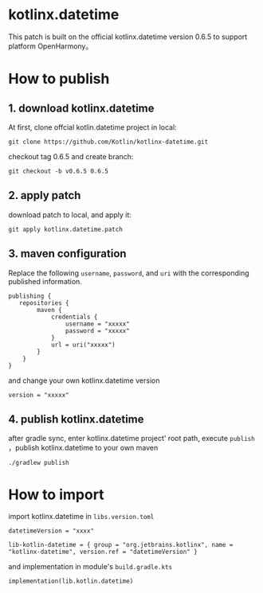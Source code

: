 # kotlinx.datetime

This patch is built on the official kotlinx.datetime version 0.6.5 to support platform OpenHarmony。

# How to publish 

## 1. download kotlinx.datetime
At first, clone offcial kotlin.datetime project in local:

```
git clone https://github.com/Kotlin/kotlinx-datetime.git
```

checkout tag 0.6.5 and create branch:

```
git checkout -b v0.6.5 0.6.5
```

## 2. apply patch

download patch to local, and apply it:

```
git apply kotlinx.datetime.patch
```

## 3. maven configuration

Replace the following `username`, `password`, and `uri` with the corresponding published information.
```
publishing {
   repositories {
        maven {
            credentials {
                username = "xxxxx"
                password = "xxxxx"
            }
            url = uri("xxxxx")
        }
    }
}    
```

and change your own kotlinx.datetime version
```
version = "xxxxx"
```

## 4. publish kotlinx.datetime

after gradle sync, enter kotlinx.datetime project' root path, execute `publish` ，publish kotlinx.datetime to your own maven
```
./gradlew publish
```

# How to import

import kotlinx.datetime in `libs.version.toml`

```
datetimeVersion = "xxxx"

lib-kotlin-datetime = { group = "org.jetbrains.kotlinx", name = "kotlinx-datetime", version.ref = "datetimeVersion" }
```

and implementation in module's `build.gradle.kts`
```
implementation(lib.kotlin.datetime)
```